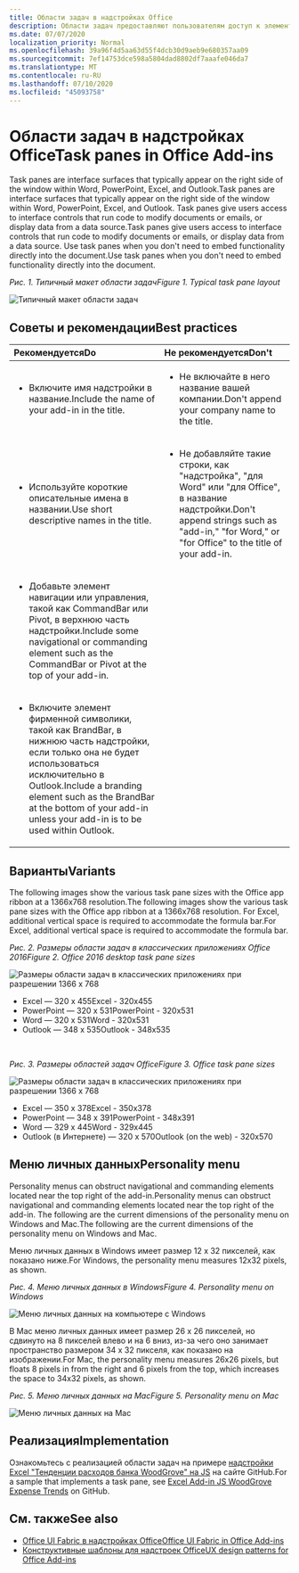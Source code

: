 ```yaml
---
title: Области задач в надстройках Office
description: Области задач предоставляют пользователям доступ к элементам управления интерфейсом, которые выполняют код для изменения документов или сообщений электронной почты, а также для отображения данных из источника данных.
ms.date: 07/07/2020
localization_priority: Normal
ms.openlocfilehash: 39a96f4d5aa63d55f4dcb30d9aeb9e680357aa09
ms.sourcegitcommit: 7ef14753dce598a5804dad8802df7aaafe046da7
ms.translationtype: MT
ms.contentlocale: ru-RU
ms.lasthandoff: 07/10/2020
ms.locfileid: "45093758"
---
```

# <a name="task-panes-in-office-add-ins"></a><span data-ttu-id="67101-103">Области задач в надстройках Office</span><span class="sxs-lookup"><span data-stu-id="67101-103">Task panes in Office Add-ins</span></span>
 
<span data-ttu-id="67101-104">Task panes are interface surfaces that typically appear on the right side of the window within Word, PowerPoint, Excel, and Outlook.</span><span class="sxs-lookup"><span data-stu-id="67101-104">Task panes are interface surfaces that typically appear on the right side of the window within Word, PowerPoint, Excel, and Outlook.</span></span> <span data-ttu-id="67101-105">Task panes give users access to interface controls that run code to modify documents or emails, or display data from a data source.</span><span class="sxs-lookup"><span data-stu-id="67101-105">Task panes give users access to interface controls that run code to modify documents or emails, or display data from a data source.</span></span> <span data-ttu-id="67101-106">Use task panes when you don't need to embed functionality directly into the document.</span><span class="sxs-lookup"><span data-stu-id="67101-106">Use task panes when you don't need to embed functionality directly into the document.</span></span>

<span data-ttu-id="67101-107">*Рис. 1. Типичный макет области задач*</span><span class="sxs-lookup"><span data-stu-id="67101-107">*Figure 1. Typical task pane layout*</span></span>

![Типичный макет области задач](../images/overview-with-app-task-pane.png)

## <a name="best-practices"></a><span data-ttu-id="67101-109">Советы и рекомендации</span><span class="sxs-lookup"><span data-stu-id="67101-109">Best practices</span></span>

|<span data-ttu-id="67101-110">**Рекомендуется**</span><span class="sxs-lookup"><span data-stu-id="67101-110">**Do**</span></span>|<span data-ttu-id="67101-111">**Не рекомендуется**</span><span class="sxs-lookup"><span data-stu-id="67101-111">**Don't**</span></span>|
|:-----|:--------|
|<ul><li><span data-ttu-id="67101-112">Включите имя надстройки в название.</span><span class="sxs-lookup"><span data-stu-id="67101-112">Include the name of your add-in in the title.</span></span></li></ul>|<ul><li><span data-ttu-id="67101-113">Не включайте в него название вашей компании.</span><span class="sxs-lookup"><span data-stu-id="67101-113">Don't append your company name to the title.</span></span></li></ul>|
|<ul><li><span data-ttu-id="67101-114">Используйте короткие описательные имена в названии.</span><span class="sxs-lookup"><span data-stu-id="67101-114">Use short descriptive names in the title.</span></span></li></ul>|<ul><li><span data-ttu-id="67101-115">Не добавляйте такие строки, как "надстройка", "для Word" или "для Office", в название надстройки.</span><span class="sxs-lookup"><span data-stu-id="67101-115">Don't append strings such as "add-in," "for Word," or "for Office" to the title of your add-in.</span></span></li></ul>|
|<ul><li><span data-ttu-id="67101-116">Добавьте элемент навигации или управления, такой как CommandBar или Pivot, в верхнюю часть надстройки.</span><span class="sxs-lookup"><span data-stu-id="67101-116">Include some navigational or commanding element such as the CommandBar or Pivot at the top of your add-in.</span></span></li></ul>||
|<ul><li><span data-ttu-id="67101-117">Включите элемент фирменной символики, такой как BrandBar, в нижнюю часть надстройки, если только она не будет использоваться исключительно в Outlook.</span><span class="sxs-lookup"><span data-stu-id="67101-117">Include a branding element such as the BrandBar at the bottom of your add-in unless your add-in is to be used within Outlook.</span></span></li></ul>||


## <a name="variants"></a><span data-ttu-id="67101-118">Варианты</span><span class="sxs-lookup"><span data-stu-id="67101-118">Variants</span></span>

<span data-ttu-id="67101-119">The following images show the various task pane sizes with the Office app ribbon at a 1366x768 resolution.</span><span class="sxs-lookup"><span data-stu-id="67101-119">The following images show the various task pane sizes with the Office app ribbon at a 1366x768 resolution.</span></span> <span data-ttu-id="67101-120">For Excel, additional vertical space is required to accommodate the formula bar.</span><span class="sxs-lookup"><span data-stu-id="67101-120">For Excel, additional vertical space is required to accommodate the formula bar.</span></span>  

<span data-ttu-id="67101-121">*Рис. 2. Размеры области задач в классических приложениях Office 2016*</span><span class="sxs-lookup"><span data-stu-id="67101-121">*Figure 2. Office 2016 desktop task pane sizes*</span></span>

![Размеры области задач в классических приложениях при разрешении 1366 x 768](../images/office-2016-taskpane-sizes.png)

- <span data-ttu-id="67101-123">Excel — 320 x 455</span><span class="sxs-lookup"><span data-stu-id="67101-123">Excel - 320x455</span></span>
- <span data-ttu-id="67101-124">PowerPoint — 320 x 531</span><span class="sxs-lookup"><span data-stu-id="67101-124">PowerPoint - 320x531</span></span>
- <span data-ttu-id="67101-125">Word — 320 x 531</span><span class="sxs-lookup"><span data-stu-id="67101-125">Word - 320x531</span></span>
- <span data-ttu-id="67101-126">Outlook — 348 x 535</span><span class="sxs-lookup"><span data-stu-id="67101-126">Outlook - 348x535</span></span>

<br/>

<span data-ttu-id="67101-127">*Рис. 3. Размеры областей задач Office*</span><span class="sxs-lookup"><span data-stu-id="67101-127">*Figure 3. Office task pane sizes*</span></span>

![Размеры области задач в классических приложениях при разрешении 1366 x 768](../images/office-365-taskpane-sizes.png)

- <span data-ttu-id="67101-129">Excel — 350 x 378</span><span class="sxs-lookup"><span data-stu-id="67101-129">Excel - 350x378</span></span>
- <span data-ttu-id="67101-130">PowerPoint — 348 x 391</span><span class="sxs-lookup"><span data-stu-id="67101-130">PowerPoint - 348x391</span></span>
- <span data-ttu-id="67101-131">Word — 329 x 445</span><span class="sxs-lookup"><span data-stu-id="67101-131">Word - 329x445</span></span>
- <span data-ttu-id="67101-132">Outlook (в Интернете) — 320 x 570</span><span class="sxs-lookup"><span data-stu-id="67101-132">Outlook (on the web) - 320x570</span></span>

## <a name="personality-menu"></a><span data-ttu-id="67101-133">Меню личных данных</span><span class="sxs-lookup"><span data-stu-id="67101-133">Personality menu</span></span>

<span data-ttu-id="67101-134">Personality menus can obstruct navigational and commanding elements located near the top right of the add-in.</span><span class="sxs-lookup"><span data-stu-id="67101-134">Personality menus can obstruct navigational and commanding elements located near the top right of the add-in.</span></span> <span data-ttu-id="67101-135">The following are the current dimensions of the personality menu on Windows and Mac.</span><span class="sxs-lookup"><span data-stu-id="67101-135">The following are the current dimensions of the personality menu on Windows and Mac.</span></span>

<span data-ttu-id="67101-136">Меню личных данных в Windows имеет размер 12 x 32 пикселей, как показано ниже.</span><span class="sxs-lookup"><span data-stu-id="67101-136">For Windows, the personality menu measures 12x32 pixels, as shown.</span></span>

<span data-ttu-id="67101-137">*Рис. 4. Меню личных данных в Windows*</span><span class="sxs-lookup"><span data-stu-id="67101-137">*Figure 4. Personality menu on Windows*</span></span>

![Меню личных данных на компьютере с Windows](../images/personality-menu-win.png)

<span data-ttu-id="67101-139">В Mac меню личных данных имеет размер 26 x 26 пикселей, но сдвинуто на 8 пикселей влево и на 6 вниз, из-за чего оно занимает пространство размером 34 x 32 пикселя, как показано на изображении.</span><span class="sxs-lookup"><span data-stu-id="67101-139">For Mac, the personality menu measures 26x26 pixels, but floats 8 pixels in from the right and 6 pixels from the top, which increases the space to 34x32 pixels, as shown.</span></span>

<span data-ttu-id="67101-140">*Рис. 5. Меню личных данных на Mac*</span><span class="sxs-lookup"><span data-stu-id="67101-140">*Figure 5. Personality menu on Mac*</span></span>

![Меню личных данных на Mac](../images/personality-menu-mac.png)

## <a name="implementation"></a><span data-ttu-id="67101-142">Реализация</span><span class="sxs-lookup"><span data-stu-id="67101-142">Implementation</span></span>

<span data-ttu-id="67101-143">Ознакомьтесь с реализацией области задач на примере [надстройки Excel "Тенденции расходов банка WoodGrove" на JS](https://github.com/OfficeDev/Excel-Add-in-WoodGrove-Expense-Trends) на сайте GitHub.</span><span class="sxs-lookup"><span data-stu-id="67101-143">For a sample that implements a task pane, see [Excel Add-in JS WoodGrove Expense Trends](https://github.com/OfficeDev/Excel-Add-in-WoodGrove-Expense-Trends) on GitHub.</span></span> 


## <a name="see-also"></a><span data-ttu-id="67101-144">См. также</span><span class="sxs-lookup"><span data-stu-id="67101-144">See also</span></span>

- [<span data-ttu-id="67101-145">Office UI Fabric в надстройках Office</span><span class="sxs-lookup"><span data-stu-id="67101-145">Office UI Fabric in Office Add-ins</span></span>](office-ui-fabric.md) 
- [<span data-ttu-id="67101-146">Конструктивные шаблоны для надстроек Office</span><span class="sxs-lookup"><span data-stu-id="67101-146">UX design patterns for Office Add-ins</span></span>](../design/ux-design-pattern-templates.md)

